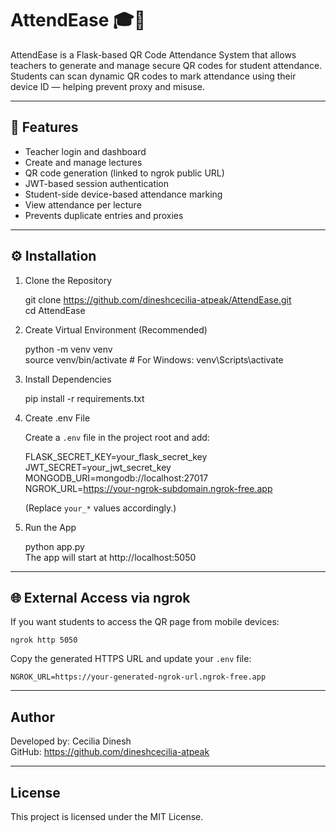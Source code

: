 # AttendEase 🎓📲

AttendEase is a Flask-based QR Code Attendance System that allows teachers to generate and manage secure QR codes for student attendance. Students can scan dynamic QR codes to mark attendance using their device ID — helping prevent proxy and misuse.

---

## 🚀 Features

- Teacher login and dashboard  
- Create and manage lectures  
- QR code generation (linked to ngrok public URL)  
- JWT-based session authentication  
- Student-side device-based attendance marking  
- View attendance per lecture  
- Prevents duplicate entries and proxies  

---

## ⚙️ Installation

1. Clone the Repository

    git clone https://github.com/dineshcecilia-atpeak/AttendEase.git  
    cd AttendEase

2. Create Virtual Environment (Recommended)

    python -m venv venv  
    source venv/bin/activate  # For Windows: venv\\Scripts\\activate

3. Install Dependencies

    pip install -r requirements.txt

4. Create .env File

    Create a `.env` file in the project root and add:

    FLASK_SECRET_KEY=your_flask_secret_key  
    JWT_SECRET=your_jwt_secret_key  
    MONGODB_URI=mongodb://localhost:27017  
    NGROK_URL=https://your-ngrok-subdomain.ngrok-free.app

    (Replace `your_*` values accordingly.)

5. Run the App

    python app.py  
    The app will start at http://localhost:5050

---

## 🌐 External Access via ngrok

If you want students to access the QR page from mobile devices:

    ngrok http 5050

Copy the generated HTTPS URL and update your `.env` file:

    NGROK_URL=https://your-generated-ngrok-url.ngrok-free.app

---

## Author

Developed by: Cecilia Dinesh  
GitHub: https://github.com/dineshcecilia-atpeak

---

## License

This project is licensed under the MIT License.

